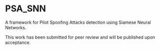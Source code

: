 # PSA_SNN
A framework for Pilot Spoofing Attacks detection using Siamese Neural Networks.

This work has been submitted for peer review and will be published upon acceptance.
